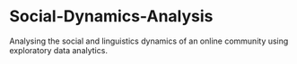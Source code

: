 # Social-Dynamics-Analysis
Analysing the social and linguistics dynamics of an online community using exploratory data analytics.
